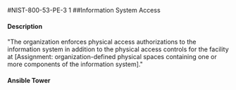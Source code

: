 #NIST-800-53-PE-3 1
##Information System Access
#### Description
"The organization enforces physical access authorizations to the information system in addition to the physical access controls for the facility at [Assignment: organization-defined physical spaces containing one or more components of the information system]."
#### Ansible Tower

